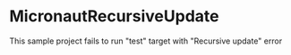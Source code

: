 # MicronautRecursiveUpdate

This sample project fails to run "test" target with "Recursive update" error
